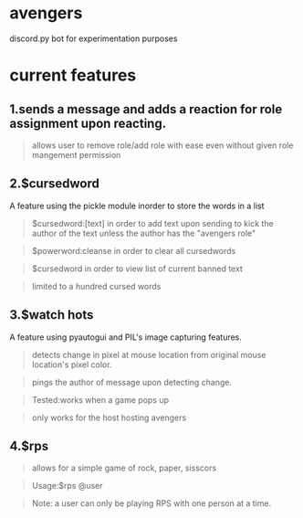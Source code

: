 # avengers

discord.py bot for experimentation purposes

# current features

## 1.sends a message and adds a reaction for role assignment upon reacting.
>allows user to remove role/add role with ease even without given role mangement permission

## 2.$cursedword
A feature using the pickle module inorder to store the words in a list
>$cursedword:[text] in order to add text upon sending to kick the author of the text unless the author has the "avengers role"

>$powerword:cleanse in order to clear all cursedwords

>$cursedword in order to view list of current banned text

>limited to a hundred cursed words

## 3.$watch hots
A feature using pyautogui and PIL's image capturing features.

>detects change in pixel at mouse location from original mouse location's pixel color.

>pings the author of message upon detecting change.

>Tested:works when a game pops up

>only works for the host hosting avengers

## 4.$rps

>allows for a simple game of rock, paper, sisscors

>Usage:$rps @user

>Note: a user can only be playing RPS with one person at a time.
